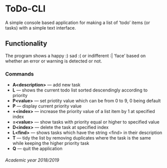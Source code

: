 # ToDo-CLI
A simple console based application for making a list of ‘todo’ items (or tasks) with a simple text interface. 

## Functionality

The program shows a happy :) sad :( or indifferent :| ‘face’ based on whether an error or warning is detected or not. 

### Commands
 - **A\<description\>** &mdash; add new task
 - **L** &mdash; shows the current todo list sorted descendingly according to priority
 - **P\<value\>** &mdash; set priotity value which can be from 0 to 9, 0 being default
 - **P** &mdash; display current priority value
 - **+\<index\>** &mdash; increase the priority value of a list item by 1 at specified index
 - **=\<value\>** &mdash; show tasks with priority equal or higher to specified value
 - **D\<index\>** &mdash; delete the task at specified index
 - **L\<find\>** &mdash; shows tasks which have the string \<find\> in their description
 - **T** &mdash; tidy the list by removing duplicates where the task is the same while keeping the higher priority task
 - **Q** &mdash; quit the application
 
 ###### Academic year 2018/2019
